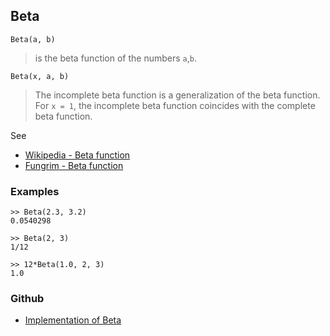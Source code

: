 ## Beta

```
Beta(a, b) 
```

> is the beta function of the numbers `a`,`b`.

```
Beta(x, a, b) 
```

> The incomplete beta function is a generalization of the beta function. For `x = 1`, the incomplete beta function coincides with the complete beta function.  

See
* [Wikipedia - Beta function](https://en.wikipedia.org/wiki/Beta_function)
* [Fungrim - Beta function](http://fungrim.org/topic/Beta_function/)


### Examples

```
>> Beta(2.3, 3.2)
0.0540298

>> Beta(2, 3)
1/12

>> 12*Beta(1.0, 2, 3)
1.0
```

### Github

* [Implementation of Beta](https://github.com/axkr/symja_android_library/blob/master/symja_android_library/matheclipse-core/src/main/java/org/matheclipse/core/builtin/SpecialFunctions.java#L115) 
